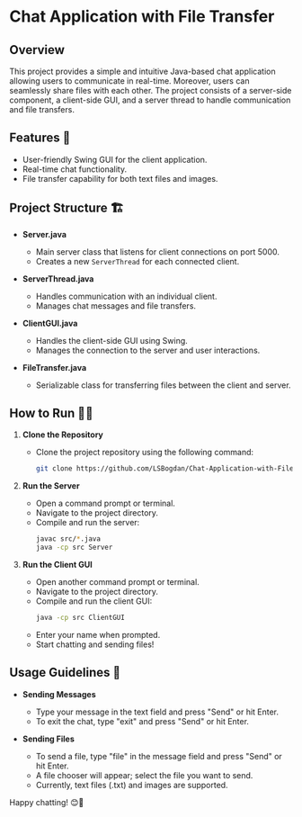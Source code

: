 # Chat Application with File Transfer

## Overview
This project provides a simple and intuitive Java-based chat application allowing users to communicate in real-time. Moreover, users can seamlessly share files with each other. The project consists of a server-side component, a client-side GUI, and a server thread to handle communication and file transfers.

## Features 🚀
- User-friendly Swing GUI for the client application.
- Real-time chat functionality.
- File transfer capability for both text files and images.

## Project Structure 🏗️
- **Server.java**
  - Main server class that listens for client connections on port 5000.
  - Creates a new `ServerThread` for each connected client.

- **ServerThread.java**
  - Handles communication with an individual client.
  - Manages chat messages and file transfers.

- **ClientGUI.java**
  - Handles the client-side GUI using Swing.
  - Manages the connection to the server and user interactions.

- **FileTransfer.java**
  - Serializable class for transferring files between the client and server.

## How to Run 🏃‍♂️
1. **Clone the Repository**
   - Clone the project repository using the following command:
     ```bash
     git clone https://github.com/LSBogdan/Chat-Application-with-File-Transfer.git
     ```

2. **Run the Server**
   - Open a command prompt or terminal.
   - Navigate to the project directory.
   - Compile and run the server:
     ```bash
     javac src/*.java
     java -cp src Server
     ```

3. **Run the Client GUI**
   - Open another command prompt or terminal.
   - Navigate to the project directory.
   - Compile and run the client GUI:
     ```bash
     java -cp src ClientGUI
     ```
   - Enter your name when prompted.
   - Start chatting and sending files!

## Usage Guidelines 📘
- **Sending Messages**
  - Type your message in the text field and press "Send" or hit Enter.
  - To exit the chat, type "exit" and press "Send" or hit Enter.

- **Sending Files**
  - To send a file, type "file" in the message field and press "Send" or hit Enter.
  - A file chooser will appear; select the file you want to send.
  - Currently, text files (.txt) and images are supported.


Happy chatting! 😊🚀
